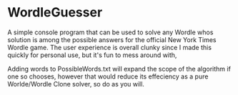 # WordleGuesser

A simple console program that can be used to solve any Wordle whos solution is among the possible answers for the official New York Times Wordle game. The user experience is overall clunky since I made this quickly for personal use, but it's fun to mess around with,  

Adding words to PossibleWords.txt will expand the scope of the algorithm if one so chooses, however that would reduce its effeciency as a pure Worlde/Wordle Clone solver, so do as you will.
